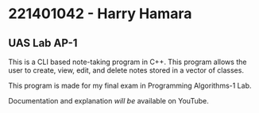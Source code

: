 # 221401042 - Harry Hamara
## UAS Lab AP-1

This is a CLI based note-taking program in C++.
This program allows the user to create, view, edit, and delete notes stored in a vector of classes.

This program is made for my final exam in Programming Algorithms-1 Lab.

Documentation and explanation *will be* available on YouTube.
